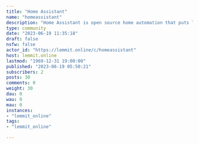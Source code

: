 ```yaml
---
title: "Home Assistant" 
name: "homeassistant"
description: "Home Assistant is open source home automation that puts local control and privacy first. Powered by a worldwide community of tinkerers and DIY..."
type: community
date: "2023-06-19 11:35:18"
draft: false
nsfw: false
actor_id: "https://lemmit.online/c/homeassistant"
host: lemmit.online
lastmod: "1969-12-31 19:00:00"
published: "2023-06-19 05:50:21"
subscribers: 2
posts: 30
comments: 0
weight: 30
dau: 0
wau: 0
mau: 0
instances:
- "lemmit_online"
tags: 
- "lemmit_online"

---
```

